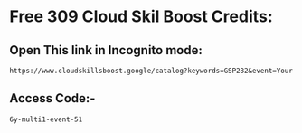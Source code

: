 # Free 309 Cloud Skil Boost Credits:
## Open This link in Incognito mode:
```
https://www.cloudskillsboost.google/catalog?keywords=GSP282&event=Your
```
## Access Code:-
```
6y-multi1-event-51
```

